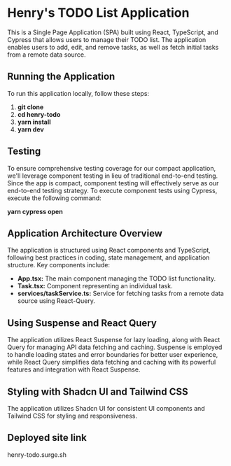 # Henry's TODO List Application

This is a Single Page Application (SPA) built using React, TypeScript, and Cypress that allows users to manage their TODO list. The application enables users to add, edit, and remove tasks, as well as fetch initial tasks from a remote data source.

## Running the Application

To run this application locally, follow these steps:

1. **git clone <repository-url>**
1. **cd henry-todo**
1. **yarn install**
1. **yarn dev**


## Testing

To ensure comprehensive testing coverage for our compact application, we'll leverage component testing in lieu of traditional end-to-end testing. Since the app is compact, component testing will effectively serve as our end-to-end testing strategy. To execute component tests using Cypress, execute the following command:

**yarn cypress open**


## Application Architecture Overview

The application is structured using React components and TypeScript, following best practices in coding, state management, and application structure. Key components include:

- **App.tsx:** The main component managing the TODO list functionality.
- **Task.tsx:** Component representing an individual task.
- **services/taskService.ts:** Service for fetching tasks from a remote data source using React-Query.

## Using Suspense and React Query

The application utilizes React Suspense for lazy loading, along with React Query for managing API data fetching and caching. Suspense is employed to handle loading states and error boundaries for better user experience, while React Query simplifies data fetching and caching with its powerful features and integration with React Suspense.


## Styling with Shadcn UI and Tailwind CSS

The application utilizes Shadcn UI for consistent UI components and Tailwind CSS for styling and responsiveness.

## Deployed site link

henry-todo.surge.sh